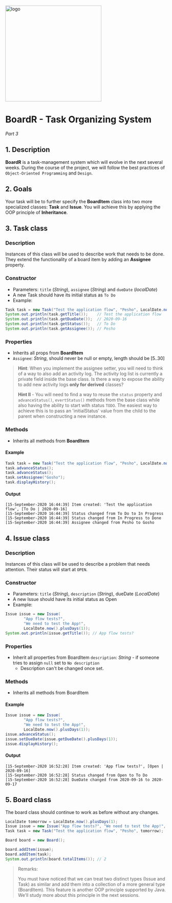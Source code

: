 <img src="https://webassets.telerikacademy.com/images/default-source/logos/telerik-academy.svg)" alt="logo" width="300px" style="margin-top: 20px;"/>

# BoardR - Task Organizing System

_Part 3_

## 1. Description

**BoardR** is a task-management system which will evolve in the next several weeks. During the course of the project, we will follow the best practices of `Object-Oriented Programming` and `Design`.

## 2. Goals

Your task will be to further specify the **BoardItem** class into two more specialized classes: **Task** and **Issue**.
You will achieve this by applying the OOP principle of **Inheritance**.

## 3. Task class

### Description

Instances of this class will be used to describe work that needs to be done. They extend the functionality of a board item by adding an **Assignee** property.

### Constructor

- Parameters: `title` (_String_), `assignee` (_String_) and `dueDate` (_localDate_)
- A new Task should have its initial status as `To Do`
- Example:

```java
Task task = new Task("Test the application flow", "Pesho", LocalDate.now().plusDays(1));
System.out.println(task.getTitle());    // Test the application flow
System.out.println(task.getDueDate());  // 2020-09-16
System.out.println(task.getStatus());   // To Do
System.out.println(task.getAssignee()); // Pesho
```

### Properties

- Inherits all props from **BoardItem**
- `Assignee`: _String_, should never be null or empty, length should be [5..30]

> **Hint**: When you implement the assignee setter, you will need to think of a way to also add an activity log. The activity log list is currently a private field inside the base class. Is there a way to expose the ability to add new activity logs **only for derived** classes?
>
> **Hint II** - You will need to find a way to reuse the `status` property and `advanceStatus()`, `evertStatus()` methods from the base class while also having the ability to start with status `TODO`. The easiest way to achieve this is to pass an 'initialStatus' value from the child to the parent when constructing a new instance.

### Methods

- Inherits all methods from **BoardItem**

#### Example

```java
Task task = new Task("Test the application flow", "Pesho", LocalDate.now().plusDays(1));
task.advanceStatus();
task.advanceStatus();
task.setAssignee("Gosho");
task.displayHistory();
```

#### Output

```
[15-September-2020 16:44:39] Item created: 'Test the application flow', [To Do | 2020-09-16]
[15-September-2020 16:44:39] Status changed from To Do to In Progress
[15-September-2020 16:44:39] Status changed from In Progress to Done
[15-September-2020 16:44:39] Assignee changed from Pesho to Gosho
```

## 4. Issue class

### Description

Instances of this class will be used to describe a problem that needs attention. Their status will start at `OPEN`.

### Constructor

- Parameters: `title` (_String_), `description` (_String_), dueDate (_LocalDate_)
- A new Issue should have its initial status as Open
- Example:

```java
Issue issue = new Issue(
        "App flow tests?",
        "We need to test the App!",
        LocalDate.now().plusDays(1));
System.out.println(issue.getTitle()); // App flow tests?
```

### Properties

- Inherit all properties from BoardItem
  `description`: _String_ - if someone tries to assign `null` set to `No description`
  - Description can't be changed once set.

### Methods

- Inherits all methods from BoardItem

#### Example

```java
Issue issue = new Issue(
        "App flow tests?",
        "We need to test the App!",
        LocalDate.now().plusDays(1));
issue.advanceStatus();
issue.setDueDate(issue.getDueDate().plusDays(1));
issue.displayHistory();
```

#### Output

```
[15-September-2020 16:52:28] Item created: 'App flow tests?', [Open | 2020-09-16]
[15-September-2020 16:52:28] Status changed from Open to To Do
[15-September-2020 16:52:28] DueDate changed from 2020-09-16 to 2020-09-17
```

## 5. Board class

The board class should continue to work as before without any changes.

```java
LocalDate tomorrow = LocalDate.now().plusDays(1);
Issue issue = new Issue("App flow tests?", "We need to test the App!", tomorrow);
Task task = new Task("Test the application flow", "Pesho", tomorrow);

Board board = new Board();

board.addItem(issue);
board.addItem(task);
System.out.println(board.totalItems()); // 2
```

> Remarks:
>
> You must have noticed that we can treat two distinct types (Issue and Task) as similar and add them into a collection of a more general type (BoardItem). This feature is another OOP principle supported by Java. We'll study more about this principle in the next sessions.
